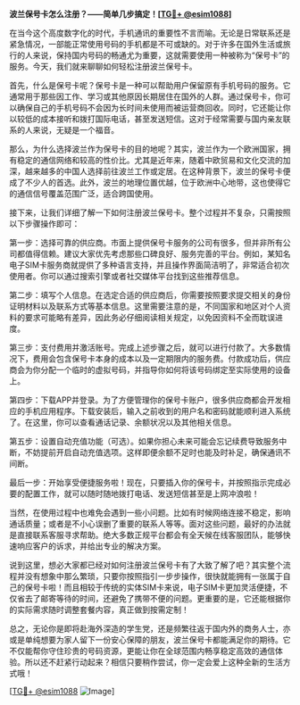 **波兰保号卡怎么注册？——简单几步搞定！[[TG💪+ @esim1088](https://t.me/s/esim1088)]**

在当今这个高度数字化的时代，手机通讯的重要性不言而喻。无论是日常联系还是紧急情况，一部能正常使用号码的手机都是不可或缺的。对于许多在国外生活或旅行的人来说，保持国内号码的畅通尤为重要，这就需要使用一种被称为“保号卡”的服务。今天，我们就来聊聊如何轻松注册波兰保号卡。

首先，什么是保号卡呢？保号卡是一种可以帮助用户保留原有手机号码的服务。它通常用于那些因工作、学习或其他原因长期居住在国外的人群。通过保号卡，你可以确保自己的手机号码不会因为长时间未使用而被运营商回收。同时，它还能让你以较低的成本接听和拨打国际电话，甚至发送短信。这对于经常需要与国内亲友联系的人来说，无疑是一个福音。

那么，为什么选择波兰作为保号卡的目的地呢？其实，波兰作为一个欧洲国家，拥有稳定的通信网络和较高的性价比。尤其是近年来，随着中欧贸易和文化交流的加深，越来越多的中国人选择前往波兰工作或定居。在这种背景下，波兰的保号卡便成了不少人的首选。此外，波兰的地理位置优越，位于欧洲中心地带，这也使得它的通信信号覆盖范围广泛，适合跨国使用。

接下来，让我们详细了解一下如何注册波兰保号卡。整个过程并不复杂，只需按照以下步骤操作即可：

第一步：选择可靠的供应商。市面上提供保号卡服务的公司有很多，但并非所有公司都值得信赖。建议大家优先考虑那些口碑良好、服务完善的平台。例如，某知名电子SIM卡服务商就提供了多种语言支持，并且操作界面简洁明了，非常适合初次使用者。你可以通过搜索引擎或者社交媒体平台找到这些推荐信息。

第二步：填写个人信息。在选定合适的供应商后，你需要按照要求提交相关的身份证明材料以及联系方式等基本信息。这里需要注意的是，不同国家和地区对个人资料的要求可能略有差异，因此务必仔细阅读相关规定，以免因资料不全而耽误进度。

第三步：支付费用并激活账号。完成上述步骤之后，就可以进行付款了。大多数情况下，费用会包含保号卡本身的成本以及一定期限内的服务费。付款成功后，供应商会为你分配一个临时的虚拟号码，并指导你如何将该号码绑定至实际使用的设备上。

第四步：下载APP并登录。为了方便管理你的保号卡账户，很多供应商都会开发相应的手机应用程序。下载安装后，输入之前收到的用户名和密码就能顺利进入系统了。在这里，你可以查看通话记录、余额状况以及其他相关信息。

第五步：设置自动充值功能（可选）。如果你担心未来可能会忘记续费导致服务中断，不妨提前开启自动充值选项。这样即便余额不足时也能及时补足，确保通讯不间断。

最后一步：开始享受便捷服务啦！现在，只要插入你的保号卡，并按照指示完成必要的配置工作，就可以随时随地拨打电话、发送短信甚至是上网冲浪啦！

当然，在使用过程中也难免会遇到一些小问题。比如有时候网络连接不稳定，影响通话质量；或者是不小心误删了重要的联系人等等。面对这些问题，最好的办法就是直接联系客服寻求帮助。绝大多数正规平台都会有全天候在线客服团队，能够快速响应客户的诉求，并给出专业的解决方案。

说到这里，想必大家都已经对如何注册波兰保号卡有了大致了解了吧？其实整个流程并没有想象中那么繁琐，只要你按照指引一步步操作，很快就能拥有一张属于自己的保号卡啦！而且相较于传统的实体SIM卡来说，电子SIM卡更加灵活便捷，不仅省去了邮寄等待的时间，还避免了携带不便的问题。更重要的是，它还能根据你的实际需求随时调整套餐内容，真正做到按需定制！

总之，无论你是即将赴海外深造的学生党，还是频繁往返于国内外的商务人士，亦或是单纯想要为家人留下一份安心保障的朋友，波兰保号卡都能满足你的期待。它不仅能帮你守住珍贵的号码资源，更能让你在全球范围内畅享稳定高效的通信体验。所以还不赶紧行动起来？相信只要稍作尝试，你一定会爱上这种全新的生活方式哦！

[[TG💪+ @esim1088](https://t.me/s/esim1088) ![Image](https://i.postimg.cc/4NQfJmqS/Snipaste-2025-05-13-00-14-12.png)]